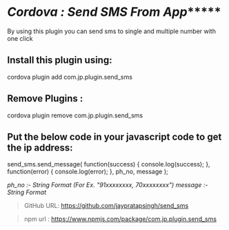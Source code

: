 # *********Cordova : Send SMS From App************** 

By using this plugin you can send sms to single and multiple number with one click


## Install this plugin using:

cordova plugin add com.jp.plugin.send_sms



## Remove Plugins :

cordova plugin remove com.jp.plugin.send_sms



## Put the below code in your javascript code to get the ip address: 

send_sms.send_message(
	function(success)
	{
            console.log(success);
        }, 
	function(error)
	{
            console.log(error);
        },
	ph_no, message
    );




*ph_no :- String Format (For Ex. "91xxxxxxxx, 70xxxxxxxx")*
*message :- String Format*




> GitHub URL:   https://github.com/jaypratapsingh/send_sms

> npm url :     https://www.npmjs.com/package/com.jp.plugin.send_sms
